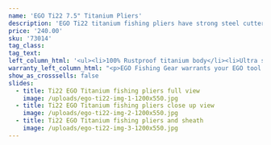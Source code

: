 ```yaml
---
name: 'EGO Ti22 7.5" Titanium Pliers'
description: 'EGO Ti22 titanium fishing pliers have strong steel cutters. 100% Rustproof ultra-strong lightweight replaceable tungsten steel cutters Lanyard fastening loop and sheath'
price: '240.00'
sku: '73014'
tag_class:
tag_text:
left_column_html: '<ul><li>100% Rustproof titanium body</li><li>Ultra strong teeth for maximum grip</li><li>Precisely engineered replaceable tungsten steel cutters</li><li>Contoured handles for comfort grip</li></ul>'right_column_html: '<ul><li>Thumb posts for extra control and support</li><li>Lanyard fastening loop and sheath included</li><li>Limited lifetime warranty</li></ul>'
warranty_left_column_html: "<p>EGO Fishing Gear warrants your EGO tool to be free of defects in material and workmanship for a period of two (1) year from the date of original purchase.</p><div class=\"\\&quot;divider\\&quot;\">&nbsp;</div><p><strong>If your EGO fishing tool exhibits such a defect, Adventure Products will, at its option, replace or repair it without charge, provided the customer:</strong></p><p><strong>1) Returns </strong><strong>defective</strong><strong> product, postage paid and insured, indicating the reason(s) for the return to:</strong></p><p>Adventure Products<br />Product Returns<br />889 Guy Paine Rd.<br />Macon, GA 31206</p><p>2) Submits proof of date of original purchase.</p><p><a class=\"block_btn\" href=\"/contact-us\">File Claim Online</a></p>"warranty_right_column_html: '<p>This warranty does not cover damage resulting from accident, misuse, abuse, tampering, unreasonable use or normal wear.</p><p>ADVENTURE PRODUCTS, INC. MAKES NO OTHER WARRANTY EXPRESS OR IMPLIED INCLUDING THE IMPLIED WARRANTIES OF MERCHANTABILITY AND FITNESS FOR PARTICULAR USE.</p>'
show_as_crosssells: false
slides:
  - title: Ti22 EGO Titanium fishing pliers full view
    image: /uploads/ego-ti22-img-1-1200x550.jpg
  - title: Ti22 EGO Titanium fishing pliers close up view
    image: /uploads/ego-ti22-img-2-1200x550.jpg
  - title: Ti22 EGO Titanium fishing pliers and sheath
    image: /uploads/ego-ti22-img-3-1200x550.jpg
---
```

